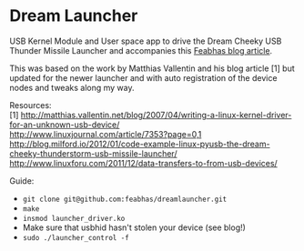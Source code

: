 Dream Launcher
===============

USB Kernel Module and User space app to drive the Dream Cheeky USB Thunder Missile Launcher and accompanies this [Feabhas blog article](http://blog.feabhas.com/2012/10/i-dream-of-a-cheeky-missile-launcher/).

This was based on the work by Matthias Vallentin and his blog article [1] but updated for the newer launcher and with auto registration of the device nodes and tweaks along my way.

Resources:<br />
[1] http://matthias.vallentin.net/blog/2007/04/writing-a-linux-kernel-driver-for-an-unknown-usb-device/<br />
http://www.linuxjournal.com/article/7353?page=0,1<br />
http://blog.milford.io/2012/01/code-example-linux-pyusb-the-dream-cheeky-thunderstorm-usb-missile-launcher/<br />
http://www.linuxforu.com/2011/12/data-transfers-to-from-usb-devices/

Guide:
 * `git clone git@github.com:feabhas/dreamlauncher.git`
 * `make`
 * `insmod launcher_driver.ko`
 * Make sure that usbhid hasn't stolen your device (see blog!)
 * `sudo ./launcher_control -f`